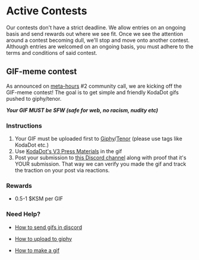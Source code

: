 # Active Contests
Our contests don't have a strict deadline. We allow entries on an ongoing basis and send rewards out where we see fit. Once we see the attention around a contest becoming dull, we'll stop and move onto another contest. Although entries are welcomed on an ongoing basis, you must adhere to the terms and conditions of said contest.


## GIF-meme contest
As announced on [meta-hours](meta_hours.md) #2 community call, we are kicking off the GIF-meme contest! The goal is to get simple and friendly KodaDot gifs pushed to giphy/tenor. 

***Your GIF MUST be SFW (safe for web, no racism, nudity etc)***

### Instructions

1) Your GIF must be uploaded first to [Giphy](https://giphy.com/)/[Tenor](https://tenor.com/) (please use tags like KodaDot etc.)
2) Use [KodaDot's V3 Press Materials](https://github.com/kodadot/kodadot-presskit/tree/main/v3) in the gif
4) Post your submission to [this Discord channel](https://discord.gg/3aG6SrhFNE) along with proof that it's YOUR submission. That way we can verify you made the gif and track the traction on your post via reactions.

### Rewards

- 0.5-1 $KSM per GIF


### Need Help?

- [How to send gifs in discord](https://support.discord.com/hc/en-us/articles/360021235192-Sending-GIFs-on-Discord)

- [How to upload to giphy](https://support.giphy.com/hc/en-us/articles/360019977552-How-to-Upload)

- [How to make a gif](https://support.giphy.com/hc/en-us/articles/360019674452-How-To-Make-A-GIF)





